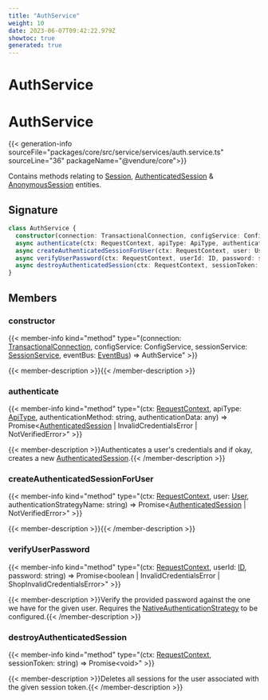 ```yaml
---
title: "AuthService"
weight: 10
date: 2023-06-07T09:42:22.979Z
showtoc: true
generated: true
---
```

<!-- This file was generated from the Vendure source. Do not modify. Instead, re-run the "docs:build" script -->

# AuthService
<div class="symbol">


# AuthService

{{< generation-info sourceFile="packages/core/src/service/services/auth.service.ts" sourceLine="36" packageName="@vendure/core">}}

Contains methods relating to <a href='/typescript-api/entities/session#session'>Session</a>, <a href='/typescript-api/entities/authenticated-session#authenticatedsession'>AuthenticatedSession</a> & <a href='/typescript-api/entities/anonymous-session#anonymoussession'>AnonymousSession</a> entities.

## Signature

```TypeScript
class AuthService {
  constructor(connection: TransactionalConnection, configService: ConfigService, sessionService: SessionService, eventBus: EventBus)
  async authenticate(ctx: RequestContext, apiType: ApiType, authenticationMethod: string, authenticationData: any) => Promise<AuthenticatedSession | InvalidCredentialsError | NotVerifiedError>;
  async createAuthenticatedSessionForUser(ctx: RequestContext, user: User, authenticationStrategyName: string) => Promise<AuthenticatedSession | NotVerifiedError>;
  async verifyUserPassword(ctx: RequestContext, userId: ID, password: string) => Promise<boolean | InvalidCredentialsError | ShopInvalidCredentialsError>;
  async destroyAuthenticatedSession(ctx: RequestContext, sessionToken: string) => Promise<void>;
}
```
## Members

### constructor

{{< member-info kind="method" type="(connection: <a href='/typescript-api/data-access/transactional-connection#transactionalconnection'>TransactionalConnection</a>, configService: ConfigService, sessionService: <a href='/typescript-api/services/session-service#sessionservice'>SessionService</a>, eventBus: <a href='/typescript-api/events/event-bus#eventbus'>EventBus</a>) => AuthService"  >}}

{{< member-description >}}{{< /member-description >}}

### authenticate

{{< member-info kind="method" type="(ctx: <a href='/typescript-api/request/request-context#requestcontext'>RequestContext</a>, apiType: <a href='/typescript-api/request/api-type#apitype'>ApiType</a>, authenticationMethod: string, authenticationData: any) => Promise&#60;<a href='/typescript-api/entities/authenticated-session#authenticatedsession'>AuthenticatedSession</a> | InvalidCredentialsError | NotVerifiedError&#62;"  >}}

{{< member-description >}}Authenticates a user's credentials and if okay, creates a new <a href='/typescript-api/entities/authenticated-session#authenticatedsession'>AuthenticatedSession</a>.{{< /member-description >}}

### createAuthenticatedSessionForUser

{{< member-info kind="method" type="(ctx: <a href='/typescript-api/request/request-context#requestcontext'>RequestContext</a>, user: <a href='/typescript-api/entities/user#user'>User</a>, authenticationStrategyName: string) => Promise&#60;<a href='/typescript-api/entities/authenticated-session#authenticatedsession'>AuthenticatedSession</a> | NotVerifiedError&#62;"  >}}

{{< member-description >}}{{< /member-description >}}

### verifyUserPassword

{{< member-info kind="method" type="(ctx: <a href='/typescript-api/request/request-context#requestcontext'>RequestContext</a>, userId: <a href='/typescript-api/common/id#id'>ID</a>, password: string) => Promise&#60;boolean | InvalidCredentialsError | ShopInvalidCredentialsError&#62;"  >}}

{{< member-description >}}Verify the provided password against the one we have for the given user. Requires
the <a href='/typescript-api/auth/native-authentication-strategy#nativeauthenticationstrategy'>NativeAuthenticationStrategy</a> to be configured.{{< /member-description >}}

### destroyAuthenticatedSession

{{< member-info kind="method" type="(ctx: <a href='/typescript-api/request/request-context#requestcontext'>RequestContext</a>, sessionToken: string) => Promise&#60;void&#62;"  >}}

{{< member-description >}}Deletes all sessions for the user associated with the given session token.{{< /member-description >}}


</div>
